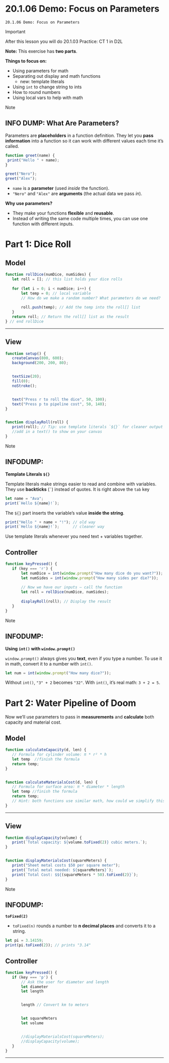 # 20.1.06 Demo: Focus on Parameters
```
20.1.06 Demo: Focus on Parameters
```
> [!IMPORTANT]
>After this lesson you will do 20.1.03 Practice: CT 1 in D2L





**Note:** This exercise has **two parts**.


**Things to focus on:**
* Using parameters for math
* Separating out display and math functions
   *  new: template literals
* Using `int` to change string to ints
* How to round numbers
* Using local vars to help with math




> [!NOTE]
> ## **INFO DUMP: What Are Parameters?**
>
> Parameters are **placeholders** in a function definition.
> They let you **pass information** into a function so it can work with different values each time it’s called.
>
>
> ```js
> function greet(name) { 
>  print("Hello " + name);
> }
>
> greet("Nero"); 
> greet("Alex"); 
> ```
> * `name` is a **parameter** (used *inside* the function).
> * `"Nero"` and `"Alex"` are **arguments** (the actual data we pass *in*).
>
> **Why use parameters?**
>
> * They make your functions **flexible** and **reusable**.
> * Instead of writing the same code multiple times, you can use one function with different inputs.
>



# Part 1: Dice Roll


## **Model**


```javascript
function rollDice(numDice, numSides) {
   let roll = []; // this list holds your dice rolls
  
   for (let i = 0; i < numDice; i++) {
       let temp = 0; // local variable
       // How do we make a random number? What parameters do we need?
      
       roll.push(temp); // Add the temp into the roll[] list
   }
   return roll; // Return the roll[] list as the result
} // end rollDice
```


---


## **View**


```javascript
function setup() {
   createCanvas(800, 600);
   background(200, 200, 80);


   textSize(20);
   fill(0);
   noStroke();


   text("Press r to roll the dice", 50, 100);
   text("Press p to pipeline cost", 50, 140);
}


function displayRoll(roll) {
   print(roll); // Tip: use template literals `${}` for cleaner output
   //add in a text() to show on your canvas
}
```
> [!NOTE]
> ## **INFODUMP:**
> **Template Literals `${}`**
>
> Template literals make strings easier to read and combine with variables.
> They use **backticks** (`` ` ``) instead of quotes. It is right above the `tab` key
> ```js
> let name = "Ava";
> print(`Hello ${name}!`);
> ```
>
> The `${}` part inserts the variable’s value **inside the string**.
>
>
> ```js
> print("Hello " + name + "!"); // old way
> print(`Hello ${name}!`);      // cleaner way
> ```
>
> Use template literals whenever you need text + variables together.





## **Controller**


```javascript
function keyPressed() {
   if (key === 'r') {
       let numDice = int(window.prompt("How many dice do you want?"));
       let numSides = int(window.prompt("How many sides per die?"));
    
       // Now we have our inputs — call the function
       let roll = rollDice(numDice, numSides);
    
       displayRoll(roll); // Display the result
   }
}
```
> [!NOTE]
> ## INFODUMP:
> **Using `int()` with `window.prompt()`**
>
> `window.prompt()` always gives you **text**, even if you type a number.
> To use it in math, convert it to a number with `int()`.
>
> ```js
> let num = int(window.prompt("How many dice?"));
> ```
>
> Without `int()`, `"3" + 2` becomes `"32"`.
> With `int()`, it’s real math: `3 + 2 = 5`.
>



# Part 2: Water Pipeline of Doom


Now we’ll use parameters to pass in **measurements** and **calculate** both capacity and material cost.






## **Model**


```javascript
function calculateCapacity(d, len) {
   // Formula for cylinder volume: π * r² * h
   let temp  //finish the formula
   return temp;
}


function calculateMaterialsCost(d, len) {
   // Formula for surface area: π * diameter * length
   let temp //finish the formula
   return temp;
   // Hint: both functions use similar math, how could we simplify this?
}
```


---


## **View**


```javascript
function displayCapacity(volume) {
   print(`Total capacity: ${volume.toFixed(2)} cubic meters.`);
}


function displayMaterialsCost(squareMeters) {
   print("Sheet metal costs $50 per square meter");
   print(`Total metal needed: ${squareMeters}`);
   print(`Total Cost: $${(squareMeters * 50).toFixed(2)}`);
}
```


> [!NOTE]
> ## INFODUMP:
> **`toFixed(2)`**
>
> * `toFixed(n)` rounds a number to **n decimal places** and converts it to a string.
>
>  ```js
>  let pi = 3.14159;
>  print(pi.toFixed(2)); // prints "3.14"
>  ```



## **Controller**


```javascript
function keyPressed() {
   if (key === 'p') {
       // Ask the user for diameter and length
       let diameter
       let length


       length // Convert km to meters


       let squareMeters
       let volume


       //displayMaterialsCost(squareMeters);
       //displayCapacity(volume);
   }
}
```


---